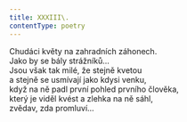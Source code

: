 ```yaml
---
title: XXXIII\.
contentType: poetry
---
```


<section>

Chudáci květy na zahradních záhonech.  
Jako by se bály strážníků…  
Jsou však tak milé, že stejně kvetou  
a stejně se usmívají jako kdysi venku,  
když na ně padl první pohled prvního člověka,  
který je viděl kvést a zlehka na ně sáhl,  
zvědav, zda promluví…

</section>
